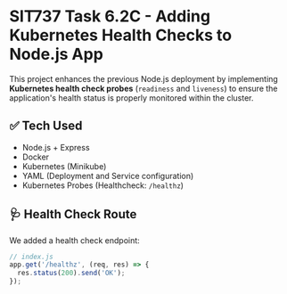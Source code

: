 # SIT737 Task 6.2C - Adding Kubernetes Health Checks to Node.js App

This project enhances the previous Node.js deployment by implementing **Kubernetes health check probes** (`readiness` and `liveness`) to ensure the application's health status is properly monitored within the cluster.

## ✅ Tech Used

- Node.js + Express  
- Docker  
- Kubernetes (Minikube)  
- YAML (Deployment and Service configuration)  
- Kubernetes Probes (Healthcheck: `/healthz`)

## 🩺 Health Check Route

We added a health check endpoint:

```js
// index.js
app.get('/healthz', (req, res) => {
  res.status(200).send('OK');
});
